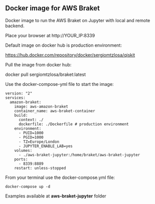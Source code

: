 ## Docker image for AWS Braket

Docker image to run the AWS Braket on Jupyter with local and remote backend.

Place your browser at http://YOUR_IP:8339

Default image on docker hub is production environment:

https://hub.docker.com/repository/docker/sergiomtzlosa/qiskit

Pull the image from docker hub:

docker pull sergiomtzlosa/braket:latest

Use the docker-compose-yml file to start the image:

```
version: "2"
services:
  amazon-braket:
    image: aws-amazon-braket
    container_name: aws-braket-container
    build:
      context: ./
      dockerfile: ./Dockerfile # production environment
    environment:
      - PUID=1000
      - PGID=1000
      - TZ=Europe/London
      - JUPYTER_ENABLE_LAB=yes
    volumes:
      - ./aws-braket-jupyter:/home/braket/aws-braket-jupyter
    ports:
      - 8339:8889
    restart: unless-stopped
```

From your terminal use the docker-compose.yml file:

```
docker-compose up -d
```

Examples available at **aws-braket-jupyter** folder
